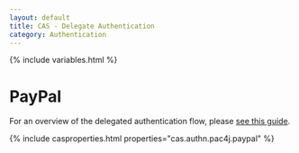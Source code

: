 ```yaml
---
layout: default
title: CAS - Delegate Authentication
category: Authentication
---
```


{% include variables.html %}

# PayPal

For an overview of the delegated authentication flow, please [see this guide](Delegate-Authentication.html).

{% include casproperties.html properties="cas.authn.pac4j.paypal" %}

